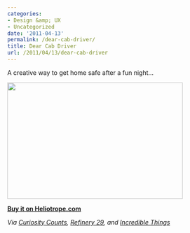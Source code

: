 ```yaml
---
categories:
- Design &amp; UX
- Uncategorized
date: '2011-04-13'
permalink: /dear-cab-driver/
title: Dear Cab Driver
url: /2011/04/13/dear-cab-driver
---
```


A creative way to get home safe after a fun night...

<img src="https://gomakethings.com/wp-content/uploads/2011/04/Dear-Cab-Driver-400x266.jpg" alt="" title="Dear-Cab-Driver" width="400" height="266" class="aligncenter size-medium wp-image-375" />

<strong><a href="http://store.heliotropehome.com/cabbienapkins.html">Buy it on Heliotrope.com</a></strong>

<em>Via <a href="http://curiositycounts.com/post/4283267200/make-it-home-safe-with-the-help-of-a-napkin">Curiosity Counts</a>, <a href="http://www.refinery29.com/stumbling-home-drunk-this-napkin-could-save-your-life">Refinery 29</a>, and <a href="http://www.incrediblethings.com/food/dear-cab-driver-napkins-make-sure-you-dont-wake-up-in-a-ditch/">Incredible Things</a></em>